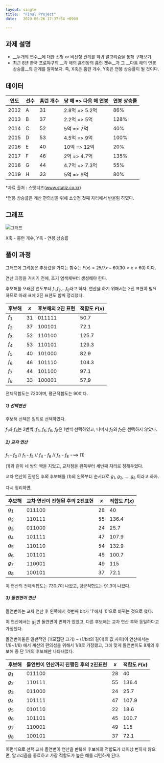 ```yaml
---
layout: single
title:  "Final Project"
date:   2020-06-26 17:37:54 +0900

---
```


## 과제 설명

- __두개의 변수__에 대한 선형 or 비선형 관계를 회귀 알고리즘을 통해 구해보기.
- 최근 8년 한국 프로야구의 __각 해의 홈런왕의 홈런 갯수__과 그 __다음 해의 연봉 상승률__의 관계를 알아보자. 즉, X축은 홈런 개수, Y축은 연봉 상승률이 될 것이다.



## 데이터

| 연도 | 선수 | 홈런 개수 | 당 해 => 다음 해 연봉 | 연봉 상승률 |
| ---- | ---- | --------- | --------------------- | ----------- |
| 2012 | A    | 31        | 2.8억 => 5.2억        | 86%         |
| 2013 | B    | 37        | 2.2억 => 5억          | 128%        |
| 2014 | C    | 52        | 5억 => 7억            | 40%         |
| 2015 | D    | 53        | 4.5억 => 9억          | 100%        |
| 2016 | E    | 40        | 10억 => 12억          | 20%         |
| 2017 | F    | 46        | 2억 => 4.7억          | 135%        |
| 2018 | G    | 44        | 4.7억 => 7.3억        | 55%         |
| 2019 | H    | 33        | 5억 => 9억            | 80%         |

*자료 출처 : 스탯티즈(www.statiz.co.kr)



*연봉 상승률은 계산 편의성을 위해 소숫점 첫째 자리에서 반올림 하였다.



## 그래프

![그래프](/Users/Juhee/Desktop/parksangjin/그래프.png)

X축 - 홈런 개수,  Y축 - 연봉 상승률



## 풀이 과정

그래프에 그려놓은 추정값을 가지는 함수는 $F(x) = 25/7x -60     (30<x<60)$ 이다.

연산 과정을 거치기 전에, 초기 염색체부터 생성해야 한다.

후보해를 오래된 연도부터 $f_1$,$f_2$,...$f_8$라고 하자. 연산을 하기 위해서는 2진 표현이 필요하므로 아래 표에 2진 표현도 함께 정리했다.

| 후보해 | $x$  | 후보해의 2진 표현 | 적합도 $F(x)$ |
| ------ | ---- | ----------------- | ------------- |
| $f_1$  | 31   | 011111            | 50.7          |
| $f_2$  | 37   | 100101            | 72.1          |
| $f_3$  | 52   | 110100            | 125.7         |
| $f_4$  | 53   | 110101            | 129.3         |
| $f_5$  | 40   | 101000            | 82.9          |
| $f_6$  | 46   | 101110            | 104.3         |
| $f_7$  | 44   | 101100            | 97.1          |
| $f_8$  | 33   | 100001            | 57.9          |

전체적합도는 720이며, 평균적합도는 90이다.

##### 1) 선택연산

후보해 선택은 임의로 선택하였다.

$f_1$과 $f_4$는 2번씩, $f_3$, $f_5$, $f_6$, $f_8$은 1번씩 선택하였고, 나머지 $f_2$와 $f_7$은 선택하지 않았다. 



##### 2) 교차 연산

$f_1$ - $f_3$  //  $f_1$ - $f_5$  //  $f_4$  - $f_6$  //  $f_4$ - $f_8$      ===> (1)

(1)과 같이 네 쌍의 짝을 지었고, 교차점을 왼쪽부터 세번째 자리로 정해두었다.

교차 연산이 진행된 후의 후보해를 (1)의 왼쪽부터 순서대로 $g_1$, $g_2$, ... ,$g_8$ 이라고 하자.

다시 정리하면,

| 후보해 | 교차 연산이 진행된 후의 2진표현 | $x$  | 적합도 $F(x)$ |
| ------ | ------------------------------- | ---- | ------------- |
| $g_1$  | 011100                          | 28   | 40            |
| $g_2$  | 110111                          | 55   | 136.4         |
| $g_3$  | 011000                          | 24   | 25.7          |
| $g_4$  | 101111                          | 47   | 107.9         |
| $g_5$  | 110110                          | 54   | 132.9         |
| $g_6$  | 101101                          | 45   | 100.7         |
| $g_7$  | 110001                          | 49   | 115           |
| $g_8$  | 100101                          | 37   | 72.1          |

이 연산의 전체적합도는 730.7이 나왔고, 평균적합도는 91.3이 나왔다.

##### 3) 돌연변이 연산

돌연변이는 교차 연산 후 왼쪽에서 첫번째 bit가 '1'에서 '0'으로 바뀌는 것으로 했다.

이 연산에서는 $g_5$만 돌연변이 변화가 있었고, 다른 후보해는 교차 연산 후와 동일하다고 가정했다.



돌연변이율은 일반적인 (1/모집단 크기) ~ (1/bit의 길이)의 값 사이(이 연산에서는 1/8~1/6) 에서 계산의 편의성을 위해서 1/8로 가정했고, 그에 맞게 돌연변이도 8개의 후보해 중 단 1개의 후보해만 나타내었다.

| 후보해 | 돌연변이 연산까지 진행된 후의 2진표현 | $x$  | 적합도 $F(x)$ |
| ------ | ------------------------------------- | ---- | ------------- |
| $g_1$  | 011100                                | 28   | 40            |
| $g_2$  | 110111                                | 55   | 136.4         |
| $g_3$  | 011000                                | 24   | 25.7          |
| $g_4$  | 101111                                | 47   | 107.9         |
| $g_5$  | 010110                                | 22   | 18.6          |
| $g_6$  | 101101                                | 45   | 100.7         |
| $g_7$  | 110001                                | 49   | 115           |
| $g_8$  | 100101                                | 37   | 72.1          |



이런식으로 선택 교차 돌연변이 연산을 반복해 후보해의 적합도가 더이상 변하지 않으면, 알고리즘을 종료하고 가장 적합도가 높은 해를 리턴하게 된다.